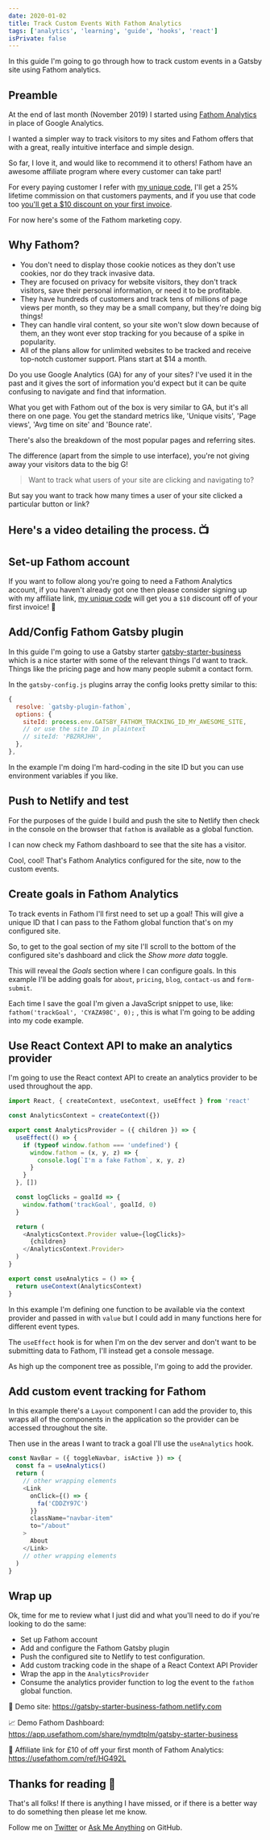 ```yaml
---
date: 2020-01-02
title: Track Custom Events With Fathom Analytics
tags: ['analytics', 'learning', 'guide', 'hooks', 'react']
isPrivate: false
---
```


<script>
  import { YouTube } from 'sveltekit-embed'
</script>

In this guide I'm going to go through how to track custom events in a
Gatsby site using Fathom analytics.

## Preamble

At the end of last month (November 2019) I started using [Fathom
Analytics] in place of Google Analytics.

I wanted a simpler way to track visitors to my sites and Fathom offers
that with a great, really intuitive interface and simple design.

So far, I love it, and would like to recommend it to others! Fathom
have an awesome affiliate program where every customer can take part!

For every paying customer I refer with [my unique code], I'll get a
25% lifetime commission on that customers payments, and if you use
that code too [you'll get a $10 discount on your first invoice].

For now here's some of the Fathom marketing copy.

## Why Fathom?

- You don't need to display those cookie notices as they don't use
  cookies, nor do they track invasive data.
- They are focused on privacy for website visitors, they don't track
  visitors, save their personal information, or need it to be
  profitable.
- They have hundreds of customers and track tens of millions of page
  views per month, so they may be a small company, but they're doing
  big things!
- They can handle viral content, so your site won't slow down because
  of them, an they wont ever stop tracking for you because of a spike
  in popularity.
- All of the plans allow for unlimited websites to be tracked and
  receive top-notch customer support. Plans start at $14 a month.

Do you use Google Analytics (GA) for any of your sites? I've used it
in the past and it gives the sort of information you'd expect but it
can be quite confusing to navigate and find that information.

What you get with Fathom out of the box is very similar to GA, but
it's all there on one page. You get the standard metrics like, 'Unique
visits', 'Page views', 'Avg time on site' and 'Bounce rate'.

There's also the breakdown of the most popular pages and referring
sites.

The difference (apart from the simple to use interface), you're not
giving away your visitors data to the big G!

> Want to track what users of your site are clicking and navigating
> to?

But say you want to track how many times a user of your site clicked a
particular button or link?

## Here's a video detailing the process. 📺

<YouTube youTubeId="yeMCma4Ae7Q" />

## Set-up Fathom account

If you want to follow along you're going to need a Fathom Analytics
account, if you haven't already got one then please consider signing
up with my affiliate link, [my unique code] will get you a `$10`
discount off of your first invoice! 🤝

## Add/Config Fathom Gatsby plugin

In this guide I'm going to use a Gatsby starter
[gatsby-starter-business] which is a nice starter with some of the
relevant things I'd want to track. Things like the pricing page and
how many people submit a contact form.

In the `gatsby-config.js` plugins array the config looks pretty
similar to this:

```js
{
  resolve: `gatsby-plugin-fathom`,
  options: {
    siteId: process.env.GATSBY_FATHOM_TRACKING_ID_MY_AWESOME_SITE,
    // or use the site ID in plaintext
    // siteId: 'PBZRRJHH',
  },
},
```

In the example I'm doing I'm hard-coding in the site ID but you can
use environment variables if you like.

## Push to Netlify and test

For the purposes of the guide I build and push the site to Netlify
then check in the console on the browser that `fathom` is available as
a global function.

I can now check my Fathom dashboard to see that the site has a
visitor.

Cool, cool! That's Fathom Analytics configured for the site, now to
the custom events.

## Create goals in Fathom Analytics

To track events in Fathom I'll first need to set up a goal! This will
give a unique ID that I can pass to the Fathom global function that's
on my configured site.

So, to get to the goal section of my site I'll scroll to the bottom of
the configured site's dashboard and click the _Show more data_ toggle.

This will reveal the _Goals_ section where I can configure goals. In
this example I'll be adding goals for `about`, `pricing`, `blog`,
`contact-us` and `form-submit`.

Each time I save the goal I'm given a JavaScript snippet to use, like:
`fathom('trackGoal', 'CYAZA98C', 0);` , this is what I'm going to be
adding into my code example.

## Use React Context API to make an analytics provider

I'm going to use the React context API to create an analytics provider
to be used throughout the app.

```js
import React, { createContext, useContext, useEffect } from 'react'

const AnalyticsContext = createContext({})

export const AnalyticsProvider = ({ children }) => {
  useEffect(() => {
    if (typeof window.fathom === 'undefined') {
      window.fathom = (x, y, z) => {
        console.log(`I'm a fake Fathom`, x, y, z)
      }
    }
  }, [])

  const logClicks = goalId => {
    window.fathom('trackGoal', goalId, 0)
  }

  return (
    <AnalyticsContext.Provider value={logClicks}>
      {children}
    </AnalyticsContext.Provider>
  )
}

export const useAnalytics = () => {
  return useContext(AnalyticsContext)
}
```

In this example I'm defining one function to be available via the
context provider and passed in with `value` but I could add in many
functions here for different event types.

The `useEffect` hook is for when I'm on the dev server and don't want
to be submitting data to Fathom, I'll instead get a console message.

As high up the component tree as possible, I'm going to add the
provider.

## Add custom event tracking for Fathom

In this example there's a `Layout` component I can add the provider
to, this wraps all of the components in the application so the
provider can be accessed throughout the site.

Then use in the areas I want to track a goal I'll use the
`useAnalytics` hook.

```js
const NavBar = ({ toggleNavbar, isActive }) => {
  const fa = useAnalytics()
  return (
    // other wrapping elements
    <Link
      onClick={() => {
        fa('CDDZY97C')
      }}
      className="navbar-item"
      to="/about"
    >
      About
    </Link>
    // other wrapping elements
  )
}
```

## Wrap up

Ok, time for me to review what I just did and what you'll need to do
if you're looking to do the same:

- Set up Fathom account
- Add and configure the Fathom Gatsby plugin
- Push the configured site to Netlify to test configuration.
- Add custom tracking code in the shape of a React Context API
  Provider
- Wrap the app in the `AnalyticsProvider`
- Consume the analytics provider function to log the event to the
  `fathom` global function.

🥁 Demo site: https://gatsby-starter-business-fathom.netlify.com

📈 Demo Fathom Dashboard:
https://app.usefathom.com/share/nymdtplm/gatsby-starter-business

🤝 Affiliate link for £10 of off your first month of Fathom Analytics:
https://usefathom.com/ref/HG492L

## Thanks for reading 🙏

That's all folks! If there is anything I have missed, or if there is a
better way to do something then please let me know.

Follow me on [Twitter] or [Ask Me Anything] on GitHub.

<!-- Links -->

[fathom analytics]: https://usefathom.com/
[you'll get a $10 discount on your first invoice]:
  https://usefathom.com/ref/HG492L
[my unique code]: https://usefathom.com/ref/HG492L
[gatsby plugin for fathom]:
  https://www.gatsbyjs.org/packages/gatsby-plugin-fathom/
[fathom dashboard]: https://app.usefathom.com/#/settings/sites
[gatsby-starter-business]:
  https://github.com/v4iv/gatsby-starter-business
[twitter]: https://twitter.com/spences10
[ask me anything]: https://github.com/spences10/ama
